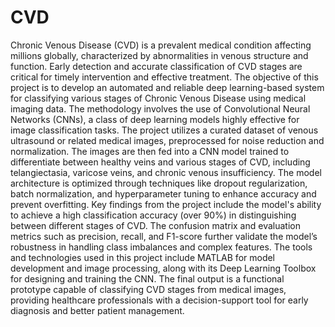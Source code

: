 # CVD

Chronic Venous Disease (CVD) is a prevalent medical condition affecting millions globally, characterized by abnormalities in venous structure and function. Early detection and accurate classification of CVD stages are critical for timely intervention and effective treatment. The objective of this project is to develop an automated and reliable deep learning-based system for classifying various stages of Chronic Venous Disease using medical imaging data.
The methodology involves the use of Convolutional Neural Networks (CNNs), a class of deep learning models highly effective for image classification tasks. The project utilizes a curated dataset of venous ultrasound or related medical images, preprocessed for noise reduction and normalization. The images are then fed into a CNN model trained to differentiate between healthy veins and various stages of CVD, including telangiectasia, varicose veins, and chronic venous insufficiency. The model architecture is optimized through techniques like dropout regularization, batch normalization, and hyperparameter tuning to enhance accuracy and prevent overfitting.
Key findings from the project include the model's ability to achieve a high classification accuracy (over 90%) in distinguishing between different stages of CVD. The confusion matrix and evaluation metrics such as precision, recall, and F1-score further validate the model’s robustness in handling class imbalances and complex features.
The tools and technologies used in this project include MATLAB for model development and image processing, along with its Deep Learning Toolbox for designing and training the CNN.
The final output is a functional prototype capable of classifying CVD stages from medical images, providing healthcare professionals with a decision-support tool for early diagnosis and better patient management.
